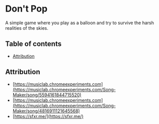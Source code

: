 # Don't Pop

A simple game where you play as a balloon and try to survive the harsh realities of the skies.


## Table of contents

- [Attribution](#attribution)


## Attribution

- [https://musiclab.chromeexperiments.com](https://musiclab.chromeexperiments.com/Song-Maker/song/5594161844715520)
- [https://musiclab.chromeexperiments.com](https://musiclab.chromeexperiments.com/Song-Maker/song/4816911121645568)
- [https://sfxr.me/](https://sfxr.me/)
